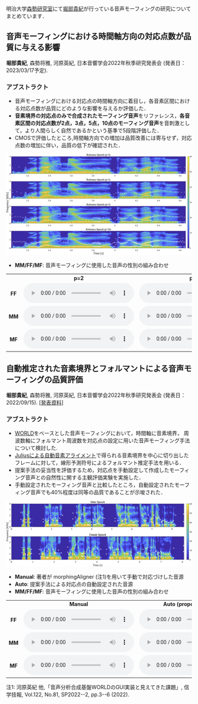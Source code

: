 明治大学[森勢研究室](http://www.isc.meiji.ac.jp/~mmorise/lab/)にて[堀部貴紀](https://takanohori.github.io/)が行っている音声モーフィングの研究についてまとめています．

## 音声モーフィングにおける時間軸方向の対応点数が品質に与える影響  
**堀部貴紀**, 森勢将雅, 河原英紀, 日本音響学会2022年秋季研究発表会 (発表日：2023/03/17予定).

### アブストラクト
- 音声モーフィングにおける対応点の時間軸方向に着目し，各音素区間における対応点数が品質にどのような影響を与えるか評価した．
- **音素境界の対応点のみで合成されたモーフィング音声**をリファレンス，**各音素区間の対応点数が2点，3点，5点，10点のモーフィング音声**を音刺激として，より人間らしく自然であるかという基準で5段階評価した．
- CMOSで評価したところ,時間軸方向での増加は品質改善には寄与せず，対応点数の増加に伴い，品質の低下が確認された．

<img src="img/asj23s_spectrogram.png">

- **MM/FF/MF**: 音声モーフィングに使用した音声の性別の組み合わせ
<table>
<tbody align="center" width="80%">
    <tr>
        <td></td>
        <td><b>p=2</b></td>
        <td><b>p=3</b></td>
        <td><b>p=5</b></td>
        <td><b>p=10</b></td>
    </tr>
    <tr>
        <td><b>FF</b></td>
        <td><audio src="data/morphRefjvs040Tarjvs082P2T010.wav" controls></audio></td>
        <td><audio src="data/morphRefjvs040Tarjvs082P3T010.wav" controls></audio></td>
        <td><audio src="data/morphRefjvs040Tarjvs082P5T010.wav" controls></audio></td>
        <td><audio src="data/morphRefjvs040Tarjvs082P10T010.wav" controls></audio></td>
    </tr>
    <tr>
        <td><b>MM</b></td>
        <td><audio src="data/morphRefjvs009Tarjvs087P2T010.wav" controls></audio></td>
        <td><audio src="data/morphRefjvs009Tarjvs087P3T010.wav" controls></audio></td>
        <td><audio src="data/morphRefjvs009Tarjvs087P5T010.wav" controls></audio></td>
        <td><audio src="data/morphRefjvs009Tarjvs087P10T010.wav" controls></audio></td>
    </tr>
    <tr>
        <td><b>MF</b></td>
        <td><audio src="data/morphRefjvs040Tarjvs087P2T010.wav" controls></audio></td>
        <td><audio src="data/morphRefjvs040Tarjvs087P3T010.wav" controls></audio></td>
        <td><audio src="data/morphRefjvs040Tarjvs087P5T010.wav" controls></audio></td>
        <td><audio src="data/morphRefjvs040Tarjvs087P10T010.wav" controls></audio></td>
    </tr>
</tbody>
</table>

## 自動推定された音素境界とフォルマントによる音声モーフィングの品質評価  
**堀部貴紀**, 森勢将雅, 河原英紀, 日本音響学会2022年秋季研究発表会 (発表日：2022/09/15). [[発表資料](ASJ2022A_poster_published.pdf)]

### アブストラクト
- [WORLD](http://www.isc.meiji.ac.jp/~mmorise/world/index.html)をベースとした音声モーフィングにおいて，時間軸に音素境界， 周波数軸にフォルマント周波数を対応点の設定に用いた音声モーフィング手法について検討した.
- [Juliusによる自動音素アライメント](https://julius.osdn.jp/index.php?q=ouyoukit.html)で得られる音素境界を中心に切り出したフレームに対して，線形予測符号によるフォルマント推定手法を用いる．
- 提案手法の妥当性を評価するため，対応点を手動設定して作成したモーフィング音声との自然性に関する主観評価実験を実施した．
- 手動設定されたモーフィング音声と比較したところ，自動設定されたモーフィング音声でも40%程度は同等の品質であることが示唆された．

<img src="img/asj22a_spectrogram.png">

- **Manual**: 著者が morphingAligner (注1)を用いて手動で対応づけした音源
- **Auto**: 提案手法による対応点の自動設定された音源
- **MM/FF/MF**: 音声モーフィングに使用した音声の性別の組み合わせ
<table>
<tbody align="center" width="50%">
    <tr>
        <td></td>
        <td><b>Manual</b></td>
        <td><b>Auto (proposed Method)</b></td>
    </tr>
    <tr>
        <td><b>FF</b></td>
        <td><audio src="data/m_jvs040vs082_t010.wav" controls></audio></td>
        <td><audio src="data/a_jvs040vs082_t010.wav" controls></audio></td>
    </tr>
    <tr>
        <td><b>MM</b></td>
        <td><audio src="data/m_jvs009vs087_t010.wav" controls></audio></td>
        <td><audio src="data/a_jvs009vs087_t010.wav" controls></audio></td>
    </tr>
    <tr>
        <td><b>MF</b></td>
        <td><audio src="data/m_jvs082vs087_t010.wav" controls></audio></td>
        <td><audio src="data/a_jvs082vs087_t010.wav" controls></audio></td>
    </tr>
</tbody>
</table>

注1: 河原英紀 他,「音声分析合成基盤WORLDのGUI実装と見えてきた課題」, 信学技報, Vol.122, No.81, SP2022--2, pp.3--6 (2022).